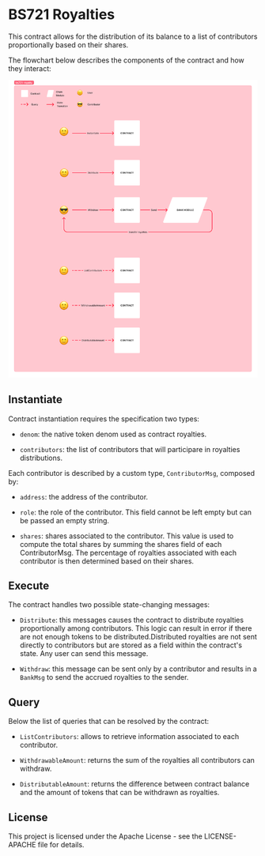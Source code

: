 # BS721 Royalties

This contract allows for the distribution of its balance to a list of contributors proportionally based on their shares.

The flowchart below describes the components of the contract and how they interact:

![bs721-royalties](./assets/bs721-royalties.png)

## Instantiate

Contract instantiation requires the specification two types:

* `denom`: the native token denom used as contract royalties.

* `contributors`: the list of contributors that will participare in royalties distributions.

Each contributor is described by a custom type, `ContributorMsg`, composed by:

* `address`: the address of the contributor.

* `role`: the role of the contributor. This field cannot be left empty but can be passed an empty string.

* `shares`: shares associated to the contributor. This value is used to compute the total shares by summing the shares field of each ContributorMsg. The percentage of royalties associated with each contributor is then determined based on their shares.

## Execute

The contract handles two possible state-changing messages:

* `Distribute`: this messages causes the contract to distribute royalties proportionally among contributors. This logic can result in error if there are not enough tokens to be distributed.Distributed royalties are not sent directly to contributors but are stored as a field within the contract's state. Any user can send this message.

* `Withdraw`: this message can be sent only by a contributor and results in a `BankMsg` to send the accrued royalties to the sender.

## Query

Below the list of queries that can be resolved by the contract:

* `ListContributors`: allows to retrieve information associated to each contributor.

* `WithdrawableAmount`: returns the sum of the royalties all contributors can withdraw.

* `DistributableAmount`: returns the difference between contract balance and the amount of tokens that can be withdrawn as royalties.

## License

This project is licensed under the Apache License - see the LICENSE-APACHE file for details.
